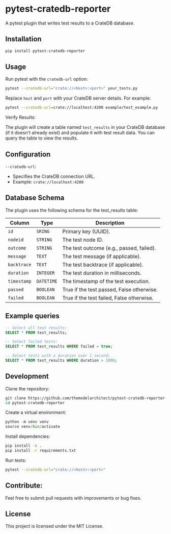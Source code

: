 # pytest-cratedb-reporter

A pytest plugin that writes test results to a CrateDB database.

## Installation

```bash
pip install pytest-cratedb-reporter
```

## Usage
Run pytest with the `cratedb-url` option:

```bash
pytest --cratedb-url="crate://<host>:<port>" your_tests.py
```
 Replace `host` and `port` with your CrateDB server details. For example:

```bash
pytest --cratedb-url=crate://localhost:4200 example/test_example.py
```
 Verify Results:

The plugin will create a table named `test_results` in your CrateDB database (if it doesn't already exist) and populate it with test result data. You can query the table to view the results.

## Configuration
`--cratedb-url`:

- Specifies the CrateDB connection URL.
- Example: `crate://localhost:4200`

## Database Schema
The plugin uses the following schema for the test_results table:

| Column      | Type      | Description                                   |
| ----------- | --------- | ----------------------------------------------|
| `id`        | `SRING`   | Primary key (UUID).                           |
| `nodeid`    | `STRING`  | The test node ID.                             |
| `outcome`   | `STRING`  | The test outcome (e.g., passed, failed).      |
| `message`   | `TEXT`    | The test message (if applicable).             |
| `backtrace` | `TEXT`    | The test backtrace (if applicable).           |
| `duration`  | `INTEGER` | The test duration in milliseconds.            |
| `timestamp` | `DATETIME`| The timestamp of the test execution.          |
| `passed`    | `BOOLEAN` | True if the test passed, False otherwise.     |
| `failed`    | `BOOLEAN` | True if the test failed, False otherwise.     |

## Example queries
```sql
-- Select all test results:
SELECT * FROM test_results;

-- Select failed tests:
SELECT * FROM test_results WHERE failed = true;

-- Select tests with a duration over 1 second:
SELECT * FROM test_results WHERE duration > 1000;
```

## Development
  Clone the repository:

```bash
git clone https://github.com/themodelarchitect/pytest-cratedb-reporter.git
cd pytest-cratedb-reporter
```
  Create a virtual environment:

```python
python -m venv venv
source venv/bin/activate
```
 Install dependencies:

```bash
pip install -e .
pip install -r requirements.txt
```
 Run tests:

```bash
pytest --cratedb-url="crate://<host>:<port>"
```
## Contribute:

Feel free to submit pull requests with improvements or bug fixes.

## License
This project is licensed under the MIT License.